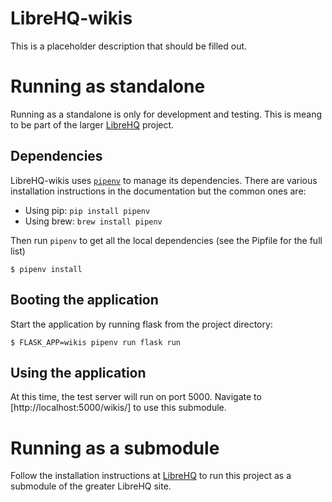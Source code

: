 # LibreHQ-wikis

This is a placeholder description that should be filled out.

# Running as standalone

Running as a standalone is only for development and testing.  This is meang
to be part of the larger [LibreHQ](https://github.com/OpenTechStrategies/librehq-core)
project.

## Dependencies

LibreHQ-wikis uses [`pipenv`](https://docs.pipenv.org/) to manage its dependencies.
There are various installation instructions in the documentation but the common
ones are:

* Using pip: `pip install pipenv`
* Using brew: `brew install pipenv`

Then run `pipenv` to get all the local dependencies (see the Pipfile for the
full list)

```
$ pipenv install
```

## Booting the application

Start the application by running flask from the project directory:

```
$ FLASK_APP=wikis pipenv run flask run
```

## Using the application

At this time, the test server will run on port 5000.  Navigate to
[http://localhost:5000/wikis/] to use this submodule.

# Running as a submodule

Follow the installation instructions at
[LibreHQ](https://github.com/OpenTechStrategies/librehq-core)
to run this project as a submodule of the greater LibreHQ site.
